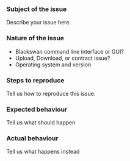 ### Subject of the issue
Describe your issue here.

### Nature of the issue
* Blackswan command line interface or GUI?
* Upload, Download, or contract issue?
* Operating system and version

### Steps to reproduce
Tell us how to reproduce this issue. 

### Expected behaviour
Tell us what should happen

### Actual behaviour
Tell us what happens instead
